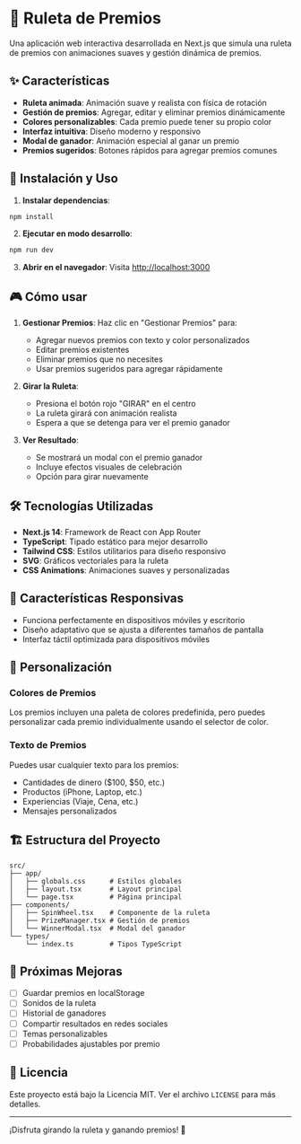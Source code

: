 # 🎰 Ruleta de Premios

Una aplicación web interactiva desarrollada en Next.js que simula una ruleta de premios con animaciones suaves y gestión dinámica de premios.

## ✨ Características

- **Ruleta animada**: Animación suave y realista con física de rotación
- **Gestión de premios**: Agregar, editar y eliminar premios dinámicamente
- **Colores personalizables**: Cada premio puede tener su propio color
- **Interfaz intuitiva**: Diseño moderno y responsivo
- **Modal de ganador**: Animación especial al ganar un premio
- **Premios sugeridos**: Botones rápidos para agregar premios comunes

## 🚀 Instalación y Uso

1. **Instalar dependencias**:
```bash
npm install
```

2. **Ejecutar en modo desarrollo**:
```bash
npm run dev
```

3. **Abrir en el navegador**:
Visita [http://localhost:3000](http://localhost:3000)

## 🎮 Cómo usar

1. **Gestionar Premios**: Haz clic en "Gestionar Premios" para:
   - Agregar nuevos premios con texto y color personalizados
   - Editar premios existentes
   - Eliminar premios que no necesites
   - Usar premios sugeridos para agregar rápidamente

2. **Girar la Ruleta**: 
   - Presiona el botón rojo "GIRAR" en el centro
   - La ruleta girará con animación realista
   - Espera a que se detenga para ver el premio ganador

3. **Ver Resultado**:
   - Se mostrará un modal con el premio ganador
   - Incluye efectos visuales de celebración
   - Opción para girar nuevamente

## 🛠️ Tecnologías Utilizadas

- **Next.js 14**: Framework de React con App Router
- **TypeScript**: Tipado estático para mejor desarrollo
- **Tailwind CSS**: Estilos utilitarios para diseño responsivo
- **SVG**: Gráficos vectoriales para la ruleta
- **CSS Animations**: Animaciones suaves y personalizadas

## 📱 Características Responsivas

- Funciona perfectamente en dispositivos móviles y escritorio
- Diseño adaptativo que se ajusta a diferentes tamaños de pantalla
- Interfaz táctil optimizada para dispositivos móviles

## 🎨 Personalización

### Colores de Premios
Los premios incluyen una paleta de colores predefinida, pero puedes personalizar cada premio individualmente usando el selector de color.

### Texto de Premios
Puedes usar cualquier texto para los premios:
- Cantidades de dinero ($100, $50, etc.)
- Productos (iPhone, Laptop, etc.)  
- Experiencias (Viaje, Cena, etc.)
- Mensajes personalizados

## 🏗️ Estructura del Proyecto

```
src/
├── app/
│   ├── globals.css      # Estilos globales
│   ├── layout.tsx       # Layout principal
│   └── page.tsx         # Página principal
├── components/
│   ├── SpinWheel.tsx    # Componente de la ruleta
│   ├── PrizeManager.tsx # Gestión de premios
│   └── WinnerModal.tsx  # Modal del ganador
└── types/
    └── index.ts         # Tipos TypeScript
```

## 🎯 Próximas Mejoras

- [ ] Guardar premios en localStorage
- [ ] Sonidos de la ruleta
- [ ] Historial de ganadores
- [ ] Compartir resultados en redes sociales
- [ ] Temas personalizables
- [ ] Probabilidades ajustables por premio

## 📄 Licencia

Este proyecto está bajo la Licencia MIT. Ver el archivo `LICENSE` para más detalles.

---

¡Disfruta girando la ruleta y ganando premios! 🎉

